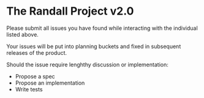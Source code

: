 The Randall Project v2.0
=======

Please submit all issues you have found while interacting with the individual listed above. 

Your issues will be put into planning buckets and fixed in subsequent releases of the product.

Should the issue require lenghthy discussion or implementation:

* Propose a spec
* Propose an implementation
* Write tests
